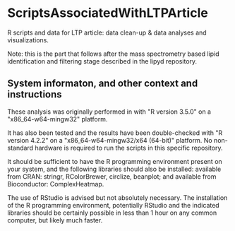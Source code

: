 # ScriptsAssociatedWithLTPArticle
R scripts and data for LTP article: data clean-up & data analyses and visualizations.

Note: this is the part that follows after the mass spectrometry based lipid identification and filtering stage described in the lipyd repository.


## System informaton, and other context and instructions
These analysis was originally performed in with "R version 3.5.0" on a "x86_64-w64-mingw32" platform.

It has also been tested and the results have been double-checked with "R version 4.2.2" on a "x86_64-w64-mingw32/x64 (64-bit)" platform.
No non-standard hardware is required to run the scripts in this specific repository.

It should be sufficient to have the R programming environment present on your system, and the following libraries should also be installed:
available from CRAN: stringr, RColorBrewer, circlize, beanplot; and available from Bioconductor: ComplexHeatmap.

The use of RStudio is advised but not absolutely necessary.
The installation of the R programming environment, potentially RStudio and the indicated libraries should be certainly possible in less than 1 hour on any common computer, but likely much faster.




